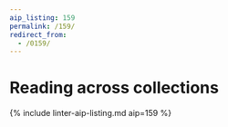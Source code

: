 ```yaml
---
aip_listing: 159
permalink: /159/
redirect_from:
  - /0159/
---
```


# Reading across collections

{% include linter-aip-listing.md aip=159 %}
